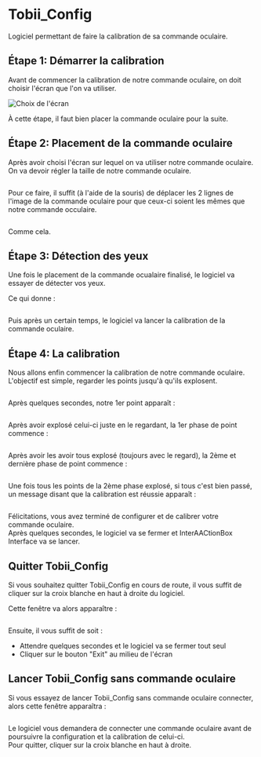 # Tobii_Config

Logiciel permettant de faire la calibration de sa commande oculaire.

## Étape 1: Démarrer la calibration

Avant de commencer la calibration de notre commande oculaire, on doit choisir l'écran que l'on va utiliser.

<img alt="Choix de l'écran" src="./assets/tutorial/startConfig.png">

À cette étape, il faut bien placer la commande oculaire pour la suite.

## Étape 2: Placement de la commande oculaire

Après avoir choisi l'écran sur lequel on va utiliser notre commande oculaire. <br>
On va devoir régler la taille de notre commande oculaire.

<img alt="" src="./assets/tutorial/EyeTrackerSize.png">

Pour ce faire, il suffit (à l'aide de la souris) de déplacer les 2 lignes de l'image de la commande oculaire pour que ceux-ci soient les mêmes que notre commande occulaire.

<img alt="" src="./assets/tutorial/setSizeEyeTracker.png">

Comme cela.

## Étape 3: Détection des yeux

Une fois le placement de la commande ocualaire finalisé, le logiciel va essayer de détecter vos yeux. <br>

Ce qui donne :

<img alt="" src="./assets/tutorial/eyes.png">

Puis après un certain temps, le logiciel va lancer la calibration de la commande oculaire.

## Étape 4: La calibration

Nous allons enfin commencer la calibration de notre commande oculaire.<br>
L'objectif est simple, regarder les points jusqu'à qu'ils explosent.

<img alt="" src="./assets/tutorial/startCalibration.png">

Après quelques secondes, notre 1er point apparaît :

<img alt="" src="./assets/tutorial/firstDot.png">

Après avoir explosé celui-ci juste en le regardant, la 1er phase de point commence :

<img alt="" src="./assets/tutorial/firstCalibrate.png">

Après avoir les avoir tous explosé (toujours avec le regard), la 2ème et dernière phase de point commence :

<img alt="" src="./assets/tutorial/secondCalibrate.png">

Une fois tous les points de la 2ème phase explosé, si tous c'est bien passé, un message disant que la calibration est réussie apparaît :

<img alt="" src="./assets/tutorial/endCalibration.png">

Félicitations, vous avez terminé de configurer et de calibrer votre commande oculaire. <br>
Après quelques secondes, le logiciel va se fermer et InterAACtionBox Interface va se lancer.

## Quitter Tobii_Config

Si vous souhaitez quitter Tobii_Config en cours de route, il vous suffit de cliquer sur la croix blanche en haut à droite du logiciel. <br>

Cette fenêtre va alors apparaître :

<img alt="" src="./assets/tutorial/exitTobiiConfig.png">

Ensuite, il vous suffit de soit :
* Attendre quelques secondes et le logiciel va se fermer tout seul
* Cliquer sur le bouton "Exit" au milieu de l'écran

## Lancer Tobii_Config sans commande oculaire

Si vous essayez de lancer Tobii_Config sans commande oculaire connecter, alors cette fenêtre apparaîtra :

<img alt="" src="./assets/tutorial/noEyeTracker.png">

Le logiciel vous demandera de connecter une commande oculaire avant de poursuivre la configuration et la calibration de celui-ci.<br>
Pour quitter, cliquer sur la croix blanche en haut à droite.